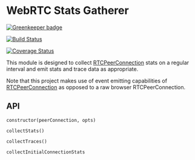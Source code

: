 # WebRTC Stats Gatherer

[![Greenkeeper badge](https://badges.greenkeeper.io/MyPureCloud/webrtc-stats-gatherer.svg)](https://greenkeeper.io/)

[![Build Status](https://travis-ci.org/MyPureCloud/webrtc-stats-gatherer.svg?branch=master)](https://travis-ci.org/MyPureCloud/webrtc-stats-gatherer)

[![Coverage Status](https://coveralls.io/repos/github/MyPureCloud/webrtc-stats-gatherer/badge.svg?branch=master)](https://coveralls.io/github/MyPureCloud/webrtc-stats-gatherer?branch=master)

This module is designed to collect [RTCPeerConnection](https://github.com/otalk/rtcpeerconnection) stats on a regular interval
and emit stats and trace data as appropriate.

Note that this project makes use of event emitting capabilities of [RTCPeerConnection](https://github.com/otalk/rtcpeerconnection) as opposed to a raw browser RTCPeerConnection.

## API

`constructor(peerConnection, opts)`

`collectStats()`

`collectTraces()`

`collectInitialConnectionStats`
